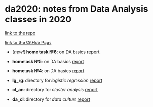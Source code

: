 # da2020: notes from Data Analysis classes in 2020

[link to the repo](https://github.com/dstsimokha/da2020)

[link to the GitHub Page](https://dstsimokha.github.io/da2020/)

  - (*new!*) **home task №6**: on DA basics [report](basics/ht6.html)

  - **hometask №5**: on DA basics [report](basics/ht5.html) 

  - **hometask №4**: on DA basics [report](basics/ht4.html) 

  - **lg_rg**: directory for *logistic regression* [report](lg_rg/project.html) 

  - **cl_an**: directory for *cluster analysis* [report](cl_an/project.html) 

  - **da_cl**: directory for *data culture* [report](da_cl/socecon_report.Rmd)
